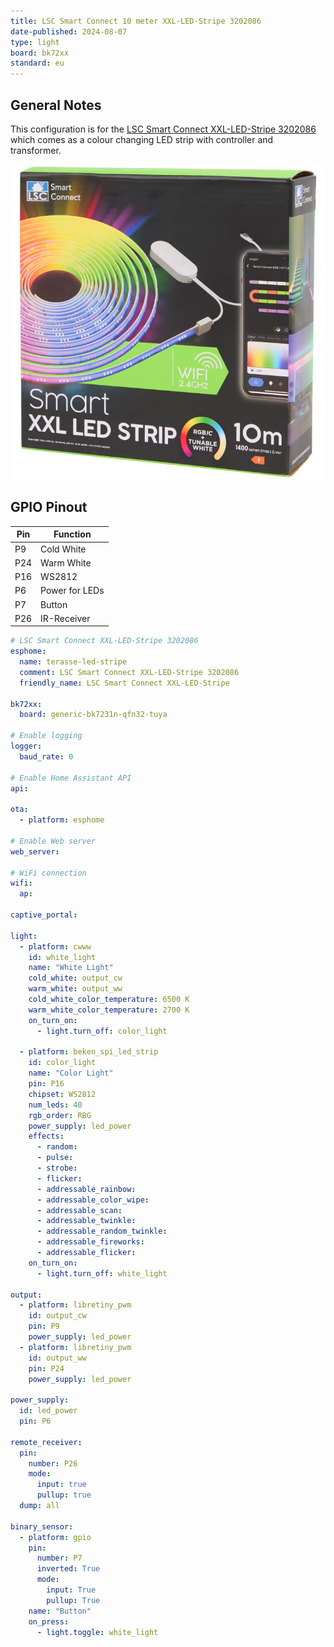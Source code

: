 ```yaml
---
title: LSC Smart Connect 10 meter XXL-LED-Stripe 3202086
date-published: 2024-08-07
type: light
board: bk72xx
standard: eu
---
```


## General Notes

This configuration is for the [LSC Smart Connect XXL-LED-Stripe 3202086](https://www.action.com/de-at/p/3202086/lsc-smart-connect-xxl-led-streifen/)
which comes as a colour changing LED strip with controller and transformer.

![LSC Smart Connect 10 meter XXL-LED-Stripe 3202086](LSC-Smart-Connect-XXL-LED-Stripe-3202086.png "LSC Smart Connect 10 meter XXL-LED-Stripe 3202086")

## GPIO Pinout

| Pin | Function       |
| --- | -------------- |
| P9  | Cold White     |
| P24 | Warm White     |
| P16 | WS2812         |
| P6  | Power for LEDs |
| P7  | Button         |
| P26 | IR-Receiver    |

```yaml
# LSC Smart Connect XXL-LED-Stripe 3202086
esphome:
  name: terasse-led-stripe
  comment: LSC Smart Connect XXL-LED-Stripe 3202086
  friendly_name: LSC Smart Connect XXL-LED-Stripe

bk72xx:
  board: generic-bk7231n-qfn32-tuya

# Enable logging
logger:
  baud_rate: 0

# Enable Home Assistant API
api:

ota:
  - platform: esphome

# Enable Web server
web_server:

# WiFi connection
wifi:
  ap:

captive_portal:

light:
  - platform: cwww
    id: white_light
    name: "White Light"
    cold_white: output_cw
    warm_white: output_ww
    cold_white_color_temperature: 6500 K
    warm_white_color_temperature: 2700 K
    on_turn_on:
      - light.turn_off: color_light

  - platform: beken_spi_led_strip
    id: color_light
    name: "Color Light"
    pin: P16
    chipset: WS2812
    num_leds: 40
    rgb_order: RBG
    power_supply: led_power
    effects:
      - random:
      - pulse:
      - strobe:
      - flicker:
      - addressable_rainbow:
      - addressable_color_wipe:
      - addressable_scan:
      - addressable_twinkle:
      - addressable_random_twinkle:
      - addressable_fireworks:
      - addressable_flicker:
    on_turn_on:
      - light.turn_off: white_light

output:
  - platform: libretiny_pwm
    id: output_cw
    pin: P9
    power_supply: led_power
  - platform: libretiny_pwm
    id: output_ww
    pin: P24
    power_supply: led_power

power_supply:
  id: led_power
  pin: P6

remote_receiver:
  pin:
    number: P26
    mode:
      input: true
      pullup: true
  dump: all

binary_sensor:
  - platform: gpio
    pin:
      number: P7
      inverted: True
      mode:
        input: True
        pullup: True
    name: "Button"
    on_press:
      - light.toggle: white_light
```
